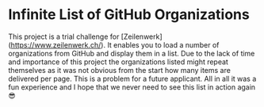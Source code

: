 # Infinite List of GitHub Organizations

This project is a trial challenge for [Zeilenwerk] (https://www.zeilenwerk.ch/).
It enables you to load a number of organizations from GitHub and display them in a list.
Due to the lack of time and importance of this project the organizations listed might repeat themselves as it was not obvious from the start how many items are delivered per page. This is a problem for a future applicant.
All in all it was a fun experience and I hope that we never need to see this list in action again :sunglasses: